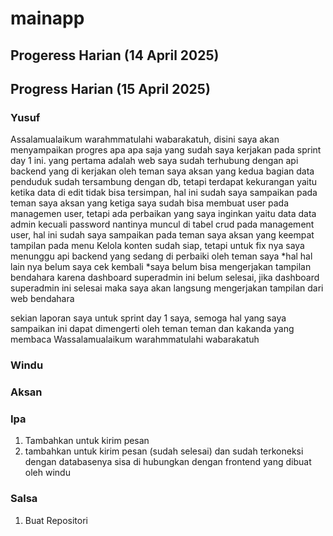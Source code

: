 # mainapp
## Progeress Harian (14 April 2025)
## Progress Harian (15 April 2025)
### Yusuf
Assalamualaikum warahmmatulahi wabarakatuh, disini saya akan menyampaikan progres apa apa saja yang sudah saya kerjakan pada sprint day 1 ini. 
yang pertama adalah web saya sudah terhubung dengan api backend yang di kerjakan oleh teman saya aksan
yang kedua bagian data penduduk sudah tersambung dengan db, tetapi terdapat kekurangan yaitu ketika data di edit tidak bisa tersimpan, hal ini sudah saya sampaikan pada teman saya aksan
yang ketiga saya sudah bisa membuat user pada managemen user, tetapi ada perbaikan yang saya inginkan yaitu data data admin kecuali password nantinya muncul di tabel crud pada management user, hal ini sudah saya sampaikan pada teman saya aksan 
yang keempat tampilan pada menu Kelola konten sudah siap, tetapi untuk fix nya saya menunggu api backend yang sedang di perbaiki oleh teman saya
*hal hal lain nya belum saya cek kembali
*saya belum bisa mengerjakan tampilan bendahara karena dashboard superadmin ini belum selesai, jika dashboard superadmin ini selesai maka saya akan langsung mengerjakan tampilan dari web bendahara 

sekian laporan saya untuk sprint day 1 saya, semoga hal yang saya sampaikan ini dapat dimengerti oleh teman teman dan kakanda yang membaca
Wassalamualaikum warahmmatulahi wabarakatuh

### Windu
### Aksan
### Ipa
1. Tambahkan untuk kirim pesan 
2. tambahkan untuk kirim pesan (sudah selesai) dan sudah terkoneksi dengan databasenya sisa di hubungkan dengan frontend yang dibuat oleh windu
### Salsa
1. Buat Repositori
